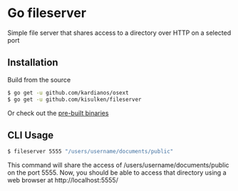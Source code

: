 # Go fileserver
Simple file server that shares access to a directory over HTTP on a selected port

## Installation
Build from the source
```bash
$ go get -u github.com/kardianos/osext
$ go get -u github.com/kisulken/fileserver
```
Or check out the [pre-built binaries](https://github.com/kisulken/fileserver/releases)

## CLI Usage

```bash
$ fileserver 5555 "/users/username/documents/public"
```

This command will share the access of /users/username/documents/public on the port 5555.
Now, you should be able to access that directory using a web browser at http://localhost:5555/
